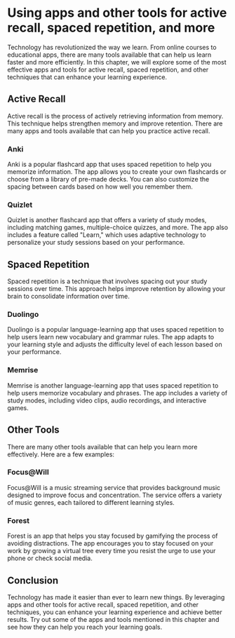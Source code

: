 Using apps and other tools for active recall, spaced repetition, and more
==================================================================================================================================

Technology has revolutionized the way we learn. From online courses to educational apps, there are many tools available that can help us learn faster and more efficiently. In this chapter, we will explore some of the most effective apps and tools for active recall, spaced repetition, and other techniques that can enhance your learning experience.

Active Recall
-------------

Active recall is the process of actively retrieving information from memory. This technique helps strengthen memory and improve retention. There are many apps and tools available that can help you practice active recall.

### Anki

Anki is a popular flashcard app that uses spaced repetition to help you memorize information. The app allows you to create your own flashcards or choose from a library of pre-made decks. You can also customize the spacing between cards based on how well you remember them.

### Quizlet

Quizlet is another flashcard app that offers a variety of study modes, including matching games, multiple-choice quizzes, and more. The app also includes a feature called "Learn," which uses adaptive technology to personalize your study sessions based on your performance.

Spaced Repetition
-----------------

Spaced repetition is a technique that involves spacing out your study sessions over time. This approach helps improve retention by allowing your brain to consolidate information over time.

### Duolingo

Duolingo is a popular language-learning app that uses spaced repetition to help users learn new vocabulary and grammar rules. The app adapts to your learning style and adjusts the difficulty level of each lesson based on your performance.

### Memrise

Memrise is another language-learning app that uses spaced repetition to help users memorize vocabulary and phrases. The app includes a variety of study modes, including video clips, audio recordings, and interactive games.

Other Tools
-----------

There are many other tools available that can help you learn more effectively. Here are a few examples:

### Focus@Will

Focus@Will is a music streaming service that provides background music designed to improve focus and concentration. The service offers a variety of music genres, each tailored to different learning styles.

### Forest

Forest is an app that helps you stay focused by gamifying the process of avoiding distractions. The app encourages you to stay focused on your work by growing a virtual tree every time you resist the urge to use your phone or check social media.

Conclusion
----------

Technology has made it easier than ever to learn new things. By leveraging apps and other tools for active recall, spaced repetition, and other techniques, you can enhance your learning experience and achieve better results. Try out some of the apps and tools mentioned in this chapter and see how they can help you reach your learning goals.
